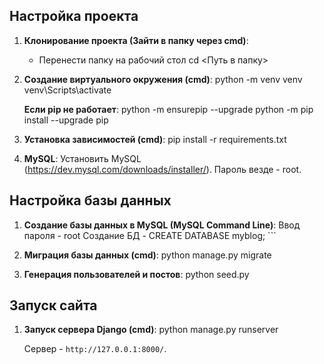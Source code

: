 ## Настройка проекта
1. **Клонирование проекта (Зайти в папку через cmd)**:
    - Перенести папку на рабочий стол
    cd <Путь в папку>

2. **Создание виртуального окружения (cmd)**:
    python -m venv venv
    venv\Scripts\activate

   **Если pip не работает**:
    python -m ensurepip --upgrade
    python -m pip install --upgrade pip

3. **Установка зависимостей (cmd)**:
    pip install -r requirements.txt

4. **MySQL**:
        Установить MySQL (https://dev.mysql.com/downloads/installer/). Пароль везде - root.

## Настройка базы данных
1. **Создание базы данных в MySQL (MySQL Command Line)**:
    Ввод пароля - root
    Создание БД - CREATE DATABASE myblog;  ```

2. **Миграция базы данных (cmd)**:
    python manage.py migrate

3. **Генерация пользователей и постов**:
    python seed.py

## Запуск сайта

1. **Запуск сервера Django (cmd)**:
    python manage.py runserver

    Cервер - `http://127.0.0.1:8000/`.